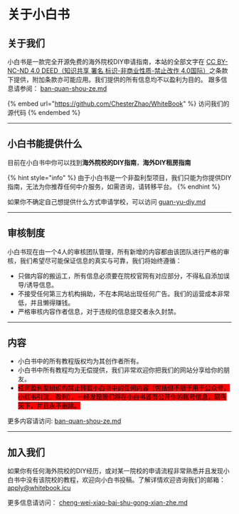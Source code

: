 # 关于小白书



## 关于我们

小白书是一款完全开源免费的海外院校DIY申请指南，本站的全部文字在 [CC BY-NC-ND 4.0 DEED（知识共享 署名 标识-非商业性质-禁止改作 4.0国际）](https://creativecommons.org/licenses/by-nc-nd/4.0/deed.zh-hant)之条款下提供，附加条款亦可能应用。我们提供的所有信息均不以盈利为目的。 跟多信息请参阅： [ban-quan-shou-ze.md](ban-quan-shou-ze.md "mention")

{% embed url="https://github.com/ChesterZhao/WhiteBook" %}
访问我们的源代码
{% endembed %}

***

## 小白书能提供什么

目前在小白书中你可以找到**海外院校的DIY指南**，**海外DIY租房指南**

{% hint style="info" %}
由于小白书是一个非盈利型项目，我们只能为你提供DIY指南，无法为你推荐任何中介服务，如需咨询，请转移平台。
{% endhint %}

如果你不确定自己想提供什么方式申请学校，可以访问 [guan-yu-diy.md](guan-yu-diy.md "mention")

***

## 审核制度

小白书现在由一个4人的审核团队管理，所有新增的内容都由该团队进行严格的审核，我们希望尽可能保证信息的真实与可靠，我们将始终遵循：

* 只做内容的搬运工，所有信息必须要在院校官网有对应部分，不得私自添加误导/诱导信息。
* 不接受任何第三方机构捐助，不在本网站出现任何广告。我们的运营成本非常低，并且懒得赚钱。
* 严格审核内容作者信息，对于违规的信息提交者永久封禁。

***

## 内容

* 小白书中的所有教程版权均为其创作者所有。
* 小白书中所有教程均为无偿提供，我们非常欢迎你把我们的网站分享给你的朋友。
* <mark style="background-color:red;">任何盈利型组织均禁止转载小白书中的任何内容（包括但不限于用于公众号，小红书引流，盈利），一经发现我们将在小白书首页公开你的账号信息，昭告天下，并且永不删除。</mark>

更多内容请访问:  [ban-quan-shou-ze.md](ban-quan-shou-ze.md "mention")

***

## 加入我们

如果你有任何海外院校的DIY经历，或对某一院校的申请流程非常熟悉并且发现小白书中没有该院校的教程，欢迎向小白书投稿。了解详情欢迎咨询我们的邮箱：apply@whitebook.icu

更多信息请访问： [cheng-wei-xiao-bai-shu-gong-xian-zhe.md](cheng-wei-xiao-bai-shu-gong-xian-zhe.md "mention")
